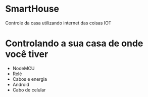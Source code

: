 # SmartHouse
Controle da casa utilizando internet das coisas IOT

# Controlando a sua casa de onde você tiver

- NodeMCU
- Relé
- Cabos e energia
- Android
- Cabo de celular
